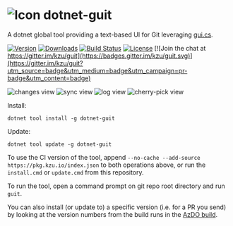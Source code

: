 ![Icon](https://github.com/kzu/guit/raw/master/docs/img/guit-32.png) dotnet-guit
============

A dotnet global tool providing a text-based UI for Git leveraging [gui.cs](https://github.com/migueldeicaza/gui.cs).

[![Version](https://img.shields.io/nuget/vpre/dotnet-guit.svg)](https://www.nuget.org/packages/dotnet-guit)
[![Downloads](https://img.shields.io/nuget/dt/dotnet-guit)](https://www.nuget.org/packages/dotnet-guit)
[![Build Status](https://dev.azure.com/kzu/oss/_apis/build/status/guit?branchName=master)](http://build.azdo.io/kzu/oss/27)
[![License](https://img.shields.io/github/license/kzu/guit.svg)](LICENSE)
[![Join the chat at https://gitter.im/kzu/guit](https://badges.gitter.im/kzu/guit.svg)](https://gitter.im/kzu/guit?utm_source=badge&utm_medium=badge&utm_campaign=pr-badge&utm_content=badge)

![changes view](https://github.com/kzu/guit/raw/master/docs/img/changes.png)
![sync view](https://github.com/kzu/guit/raw/master/docs/img/sync.png)
![log view](https://github.com/kzu/guit/raw/master/docs/img/log.png)
![cherry-pick view](https://github.com/kzu/guit/raw/master/docs/img/cherry.png)

Install:

```
dotnet tool install -g dotnet-guit
```

Update:

```
dotnet tool update -g dotnet-guit
```


To use the CI version of the tool, append `--no-cache --add-source https://pkg.kzu.io/index.json` to both operations above, 
or run the `install.cmd` or `update.cmd` from this repository.

To run the tool, open a command prompt on git repo root directory and run `guit`. 


You can also install (or update to) a specific version (i.e. for a PR you send) by looking at the version 
numbers from the build runs in the [AzDO build](https://build.azdo.io/kzu/oss/27).
